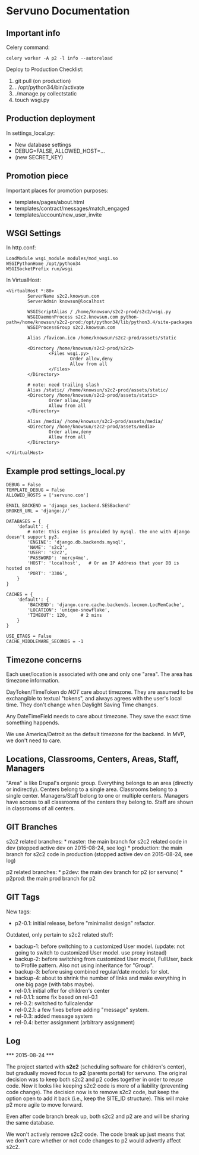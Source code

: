 Servuno Documentation
=================================

Important info
---------------------------------

Celery command:

```
celery worker -A p2 -l info --autoreload
```

Deploy to Production Checklist:

1. git pull (on production)
2. . /opt/python34/bin/activate
3. ./manage.py collectstatic
4. touch wsgi.py


Production deployment
---------------------

In settings_local.py:

  * New database settings
  * DEBUG=FALSE, ALLOWED_HOST=...
  * (new SECRET_KEY)


Promotion piece
-----------------------

Important places for promotion purposes:

  * templates/pages/about.html
  * templates/contract/messages/match_engaged
  * templates/account/new_user_invite


WSGI Settings
-------------

In http.conf:

    LoadModule wsgi_module modules/mod_wsgi.so
    WSGIPythonHome /opt/python34
    WSGISocketPrefix run/wsgi

In VirtualHost:

    <VirtualHost *:80>
            ServerName s2c2.knowsun.com
            ServerAdmin knowsun@localhost

            WSGIScriptAlias / /home/knowsun/s2c2-prod/s2c2/wsgi.py
            WSGIDaemonProcess s2c2.knowsun.com python-path=/home/knowsun/s2c2-prod:/opt/python34/lib/python3.4/site-packages
            WSGIProcessGroup s2c2.knowsun.com

            Alias /favicon.ico /home/knowsun/s2c2-prod/assets/static

            <Directory /home/knowsun/s2c2-prod/s2c2>
                    <Files wsgi.py>
                            Order allow,deny
                            Allow from all
                    </Files>
            </Directory>

            # note: need trailing slash
            Alias /static/ /home/knowsun/s2c2-prod/assets/static/
            <Directory /home/knowsun/s2c2-prod/assets/static>
                    Order allow,deny
                    Allow from all
            </Directory>

            Alias /media/ /home/knowsun/s2c2-prod/assets/media/
            <Directory /home/knowsun/s2c2-prod/assets/media>
                    Order allow,deny
                    Allow from all
            </Directory>

    </VirtualHost>


Example prod settings_local.py
------------------------------------

```
DEBUG = False
TEMPLATE_DEBUG = False
ALLOWED_HOSTS = ['servuno.com']

EMAIL_BACKEND = 'django_ses_backend.SESBackend'
BROKER_URL = 'django://'

DATABASES = {
    'default': {
        # note: this engine is provided by mysql. the one with django doesn't support py3.
        'ENGINE': 'django.db.backends.mysql',
        'NAME': 's2c2',
        'USER': 's2c2',
        'PASSWORD': 'mercy4me',
        'HOST': 'localhost',   # Or an IP Address that your DB is hosted on
        'PORT': '3306',
    }
}

CACHES = {
    'default': {
        'BACKEND': 'django.core.cache.backends.locmem.LocMemCache',
        'LOCATION': 'unique-snowflake',
        'TIMEOUT': 120,     # 2 mins
    }
}

USE_ETAGS = False
CACHE_MIDDLEWARE_SECONDS = -1

```


Timezone concerns
-----------------

Each user/location is associated with one and only one "area". The area has timezone information.

DayToken/TimeToken do *NOT* care about timezone. They are assumed to be exchangible to textual "tokens", and always agrees with the user's local time. They don't change when Daylight Saving Time changes.

Any DateTimeField needs to care about timezone. They save the exact time something happends.

We use America/Detroit as the default timezone for the backend. In MVP, we don't need to care.


Locations, Classrooms, Centers, Areas, Staff, Managers
------------------------------------------------------

"Area" is like Drupal's organic group. Everything belongs to an area (directly or indirectly).
Centers belong to a single area.
Classrooms belong to a single center.
Managers/Staff belong to one or multiple centers.
Managers have access to all classrooms of the centers they belong to.
Staff are shown in classrooms of all centers.


GIT Branches
----------------------------------

s2c2 related branches:
    * master: the main branch for s2c2 related code in dev (stopped active dev on 2015-08-24, see log)
    * production: the main branch for s2c2 code in production (stopped active dev on 2015-08-24, see log)

p2 related branches:
    * p2dev: the main dev branch for p2 (or servuno)
    * p2prod: the main prod branch for p2


GIT Tags
----------------------------------

New tags:
  * p2-0.1: initial release, before "minimalist design" refactor.

Outdated, only pertain to s2c2 related stuff:

  * backup-1:   before switching to a customized User model. (update: not going to switch to customized User model. use proxy instead)
  * backup-2:   before switching from customized User model, FullUser, back to Profile pattern. Also not using inheritance for "Group".
  * backup-3:   before using combined regular/date models for slot.
  * backup-4:   about to shrink the number of links and make everything in one big page (with tabs maybe).
  * rel-0.1:    initial offer for children's center
  * rel-0.1.1:  some fix based on rel-0.1
  * rel-0.2:    switched to fullcalendar
  * rel-0.2.1:  a few fixes before adding "message" system.
  * rel-0.3:    added message system
  * rel-0.4:    better assignment (arbitrary assignment)


Log
-----------------------------------

*** 2015-08-24 ***

The project started with __s2c2__ (scheduling software for children's center), but gradually moved focus to __p2__ (parents portal) for servuno. The original decision was to keep both s2c2 and p2 codes together in order to reuse code. Now it looks like keeping s2c2 code is more of a liability (preventing code change). The decision now is to remove s2c2 code, but keep the option open to add it back (i.e., keep the SITE_ID structure). This will make p2 more agile to move forward.

Even after code branch break up, both s2c2 and p2 are and will be sharing the same database.

We won't actively remove s2c2 code. The code break up just means that we don't care whether or not code changes to p2 would advertly affect s2c2.